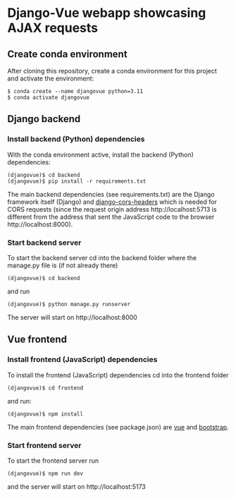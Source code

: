 # Django-Vue webapp showcasing AJAX requests

## Create conda environment

After cloning this repository, create a conda environment for this project and activate the environment:

```console
$ conda create --name djangovue python=3.11
$ conda activate djangovue
```

## Django backend

### Install backend (Python) dependencies

With the conda environment active, install the backend (Python) dependencies:

```console
(djangovue)$ cd backend
(djangovue)$ pip install -r requirements.txt
```

The main backend dependencies (see requirements.txt) are the Django framework itself (Django) and [django-cors-headers](https://pypi.org/project/django-cors-headers/) which is needed for CORS requests (since the request origin address http://localhost:5713 is different from the address that sent the JavaScript code to the browser http://localhost:8000).

### Start backend server

To start the backend server cd into the backend folder where the manage.py file is (if not already there)

```console
(djangovue)$ cd backend
```

and run

```console
(djangovue)$ python manage.py runserver
```

The server will start on http://localhost:8000

## Vue frontend

### Install frontend (JavaScript) dependencies

To install the frontend (JavaScript) dependencies cd into the frontend folder

```console
(djangovue)$ cd frontend
```

and run:

```console
(djangovue)$ npm install
```

The main frontend dependencies (see package.json) are [vue](https://vuejs.org/guide/introduction.html) and [bootstrap](https://getbootstrap.com/docs/5.0/getting-started/download/).

### Start frontend server

To start the frontend server run

```console
(djangovue)$ npm run dev
```

and the server will start on http://localhost:5173
